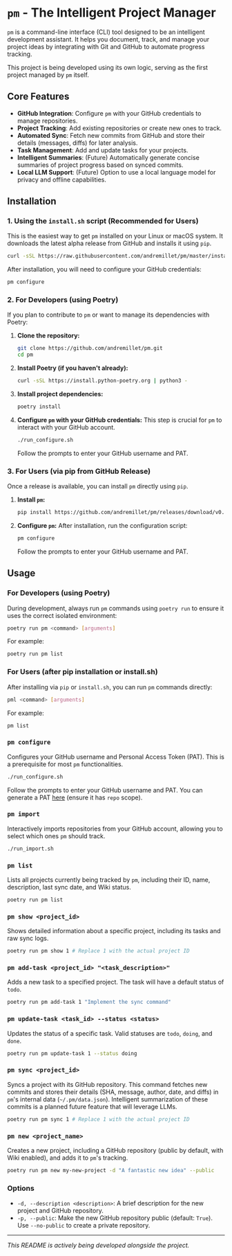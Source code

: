 # `pm` - The Intelligent Project Manager

`pm` is a command-line interface (CLI) tool designed to be an intelligent development assistant. It helps you document, track, and manage your project ideas by integrating with Git and GitHub to automate progress tracking.

This project is being developed using its own logic, serving as the first project managed by `pm` itself.

## Core Features

- **GitHub Integration**: Configure `pm` with your GitHub credentials to manage repositories.
- **Project Tracking**: Add existing repositories or create new ones to track.
- **Automated Sync**: Fetch new commits from GitHub and store their details (messages, diffs) for later analysis.
- **Task Management**: Add and update tasks for your projects.
- **Intelligent Summaries**: (Future) Automatically generate concise summaries of project progress based on synced commits.
- **Local LLM Support**: (Future) Option to use a local language model for privacy and offline capabilities.

## Installation

### 1. Using the `install.sh` script (Recommended for Users)

This is the easiest way to get `pm` installed on your Linux or macOS system. It downloads the latest alpha release from GitHub and installs it using `pip`.

```bash
curl -sSL https://raw.githubusercontent.com/andremillet/pm/master/install.sh | bash
```

After installation, you will need to configure your GitHub credentials:

```bash
pm configure
```

### 2. For Developers (using Poetry)

If you plan to contribute to `pm` or want to manage its dependencies with Poetry:

1.  **Clone the repository:**
    ```bash
    git clone https://github.com/andremillet/pm.git
    cd pm
    ```

2.  **Install Poetry (if you haven't already):**
    ```bash
    curl -sSL https://install.python-poetry.org | python3 -
    ```

3.  **Install project dependencies:**
    ```bash
    poetry install
    ```

4.  **Configure `pm` with your GitHub credentials:**
    This step is crucial for `pm` to interact with your GitHub account.
    ```bash
    ./run_configure.sh
    ```
    Follow the prompts to enter your GitHub username and PAT.

### 3. For Users (via pip from GitHub Release)

Once a release is available, you can install `pm` directly using `pip`.

1.  **Install `pm`:**
    ```bash
    pip install https://github.com/andremillet/pm/releases/download/v0.1.0-alpha/pm-0.1.0-py3-none-any.whl
    ```

2.  **Configure `pm`:**
    After installation, run the configuration script:
    ```bash
    pm configure
    ```
    Follow the prompts to enter your GitHub username and PAT.

## Usage

### For Developers (using Poetry)

During development, always run `pm` commands using `poetry run` to ensure it uses the correct isolated environment:

```bash
poetry run pm <command> [arguments]
```

For example:

```bash
poetry run pm list
```

### For Users (after pip installation or install.sh)

After installing via `pip` or `install.sh`, you can run `pm` commands directly:

```bash
pml <command> [arguments]
```

For example:

```bash
pm list
```

### `pm configure`

Configures your GitHub username and Personal Access Token (PAT). This is a prerequisite for most `pm` functionalities.

```bash
./run_configure.sh
```

Follow the prompts to enter your GitHub username and PAT. You can generate a PAT [here](https://github.com/settings/tokens/new) (ensure it has `repo` scope).

### `pm import`

Interactively imports repositories from your GitHub account, allowing you to select which ones `pm` should track.

```bash
./run_import.sh
```

### `pm list`

Lists all projects currently being tracked by `pm`, including their ID, name, description, last sync date, and Wiki status.

```bash
poetry run pm list
```

### `pm show <project_id>`

Shows detailed information about a specific project, including its tasks and raw sync logs.

```bash
poetry run pm show 1 # Replace 1 with the actual project ID
```

### `pm add-task <project_id> "<task_description>"`

Adds a new task to a specified project. The task will have a default status of `todo`.

```bash
poetry run pm add-task 1 "Implement the sync command"
```

### `pm update-task <task_id> --status <status>`

Updates the status of a specific task. Valid statuses are `todo`, `doing`, and `done`.

```bash
poetry run pm update-task 1 --status doing
```

### `pm sync <project_id>`

Syncs a project with its GitHub repository. This command fetches new commits and stores their details (SHA, message, author, date, and diffs) in `pm`'s internal data (`~/.pm/data.json`). Intelligent summarization of these commits is a planned future feature that will leverage LLMs.

```bash
poetry run pm sync 1 # Replace 1 with the actual project ID
```

### `pm new <project_name>`

Creates a new project, including a GitHub repository (public by default, with Wiki enabled), and adds it to `pm`'s tracking.

```bash
poetry run pm new my-new-project -d "A fantastic new idea" --public
```

### Options

*   `-d, --description <description>`: A brief description for the new project and GitHub repository.
*   `-p, --public`: Make the new GitHub repository public (default: `True`). Use `--no-public` to create a private repository.

---
*This README is actively being developed alongside the project.*